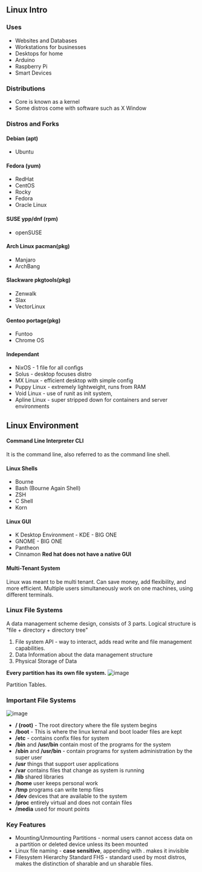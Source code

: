 ## Linux Intro
### Uses
- Websites and Databases
- Workstations for businesses
- Desktops for home
- Arduino
- Raspberry Pi
- Smart Devices

### Distributions
- Core is known as a kernel
- Some distros come with software such as X Window

### Distros and Forks
#### Debian (apt)
  - Ubuntu
#### Fedora (yum)
  - RedHat
  - CentOS
  - Rocky
  - Fedora
  - Oracle Linux
#### SUSE ypp/dnf (rpm)
  - openSUSE
#### Arch Linux pacman(pkg)
  - Manjaro
  - ArchBang
#### Slackware pkgtools(pkg)
  - Zenwalk
  - Slax
  - VectorLinux
#### Gentoo portage(pkg)
  - Funtoo
  - Chrome OS
#### Independant
  - NixOS - 1 file for all configs
  - Solus - desktop focuses distro 
  - MX Linux - efficient desktop with simple config
  - Puppy Linux - extremely lightweight, runs from RAM
  - Void Linux - use of runit as init system,
  - Apline Linux - super stripped down for containers and server environments

## Linux Environment
#### Command Line Interpreter CLI
It is the command line, also referred to as the command line shell.
#### Linux Shells
- Bourne
- Bash (Bourne Again Shell)
- ZSH
- C Shell
- Korn

#### Linux GUI
- K Desktop Environment - KDE - BIG ONE
- GNOME - BIG ONE
- Pantheon
- Cinnamon
 **Red hat does not have a native GUI**

#### Multi-Tenant System
Linux was meant to be multi tenant. Can save money, add flexibility, and more efficient. Multiple users simultaneously work on one machines, using different terminals.

### Linux File Systems
A data management scheme design, consists of 3 parts. Logical structure is "file + directory + directory tree"
1. File system API - way to interact, adds read write and file management capabilities.
2. Data Information about the data management structure
3. Physical Storage of Data

**Every partition has its own file system.**
![image](https://github.com/dpweldo/DEVOTC/assets/102386243/96b9e36e-be3a-4dee-8d0b-3d934ce2784a)

Partition Tables.

### Important File Systems

![image](https://github.com/dpweldo/DEVOTC/assets/102386243/b747c877-8ed7-445e-9981-645c5587f99d)

- **/ (root)** - The root directory where the file system begins
- **/boot** - This is where the linux kernal and boot loader files are kept
- **/etc** - contains confix files for system
- **/bin** and **/usr/bin** contain most of the programs for the system
- **/sbin** and **/usr/bin** - contain programs for system administration by the super user
- **/usr** things that support user applications
- **/var** contains files that change as system is running
- **/lib** shared libraries
- **/home** user keeps personal work
- **/tmp** programs can write temp files
- **/dev** devices that are available to the system
- **/proc** entirely virtual and does not contain files
- **/media** used for mount points


### Key Features
- Mounting/Unmounting Partitions - normal users cannot access data on a partition or deleted device unless its been mounted
- Linux file naming - **case sensitive**, appending with . makes it invisible
- Filesystem Hierarchy Standard FHS - standard used by most distros, makes the distinction of sharable and un sharable files.




